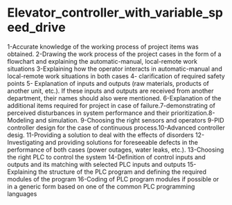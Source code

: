 # Elevator_controller_with_variable_speed_drive
1-Accurate knowledge of the working process of project items was obtained. 2-Drawing the work process of the project cases in the form of a flowchart and explaining the automatic-manual, local-remote work situations
3-Explaining how the operator interacts in automatic-manual and local-remote work situations in both cases 4- clarification of required safety points 5- Explanation of inputs and outputs (raw materials, products of another unit, etc.). If these inputs and outputs are received from another department, their names should also were mentioned.
6-Explanation of the additional items required for project in case of failure.7-demonstrating of perceived disturbances in system performance and their prioritization.8-Modeling and simulation. 9-Choosing the right sensors and operators 9-PID controller design for the case of continuous process.10-Advanced controller desig.
11-Providing a solution to deal with the effects of disorders
12-Investigating and providing solutions for foreseeable defects in the performance of both cases (power outages, water leaks, etc.).
13-Choosing the right PLC to control the system
14-Definition of control inputs and outputs and its matching with selected PLC inputs and outputs
15-Explaining the structure of the PLC program and defining the required modules of the program
16-Coding of PLC program modules if possible or in a generic form based on one of the common PLC programming languages
